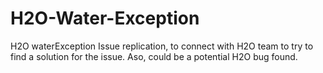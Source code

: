 # H2O-Water-Exception
H2O waterException Issue replication, to connect with H2O team to try to find a solution for the issue. Aso, could be a potential H2O bug found.
